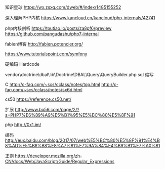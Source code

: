知识星球
https://wx.zsxq.com/dweb/#/index/1485155252

深入理解PHP内核
https://www.kancloud.cn/kancloud/php-internals/42741

php内核剖析
https://toutiao.io/posts/za8pf6/preview
https://github.com/pangudashu/php7-internal

fabien博客
http://fabien.potencier.org/


https://www.tutorialspoint.com/symfony

硬编码 Hardcode 

vendor\doctrine\dbal\lib\Doctrine\DBAL\Query\QueryBuilder.php
sql 缩写

C
http://c-faq.com/~scs/cclass/notes/top.html
http://c-faq.com/~scs/cclass/notes/sx6d.html

cs50
https://reference.cs50.net/

扩展
http://www.bo56.com/page/2/?s=PHP7%E6%89%A9%E5%B1%95%E5%BC%80%E5%8F%91


php
http://0x1.im/

编码
http://eux.baidu.com/blog/2017/07/web%E5%BC%80%E5%8F%91%E4%B8%AD%E5%B8%B8%E8%A7%81%E7%9A%84%E4%B9%B1%E7%A0%81


正则
https://developer.mozilla.org/zh-CN/docs/Web/JavaScript/Guide/Regular_Expressions